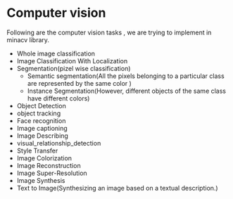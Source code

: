# Computer vision

Following are the computer vision tasks , we are trying to implement in minacv library.


* Whole image classification
* Image Classification With Localization
* Segmentation(pizel wise classification)
    * Semantic segmentation(All the pixels belonging to a particular class are represented by the same color )
    * Instance Segmentation(However, different objects of the same class have different colors)
* Object Detection
* object tracking
* Face recognition
* Image captioning
* Image Describing
* visual_relationship_detection
* Style Transfer
* Image Colorization
* Image Reconstruction
* Image Super-Resolution
* Image Synthesis
* Text to Image(Synthesizing an image based on a textual description.)


